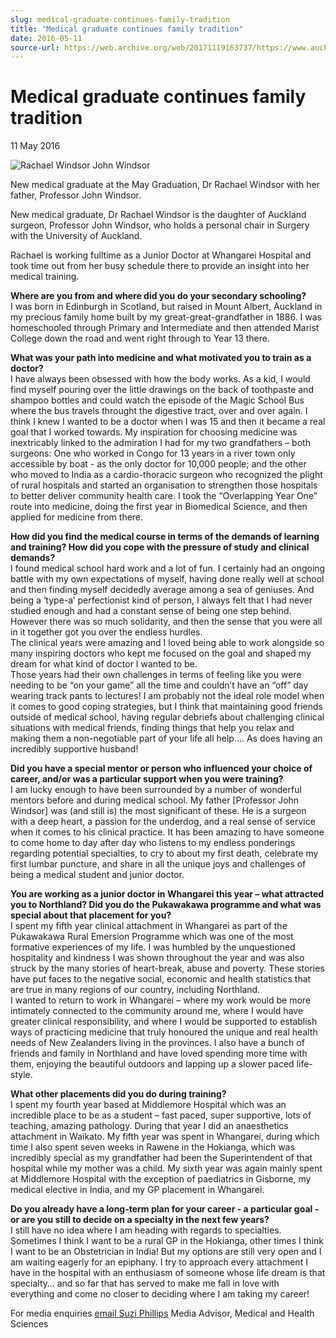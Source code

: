 ```yaml
---
slug: medical-graduate-continues-family-tradition
title: "Medical graduate continues family tradition"
date: 2016-05-11
source-url: https://web.archive.org/web/20171119163737/https://www.auckland.ac.nz/en/about/news-events-and-notices/news/news-2016/05/medical-graduate-continues-family-tradition.html
---
```

Medical graduate continues family tradition
===========================================

11 May 2016

![Rachael Windsor John Windsor](https://www.auckland.ac.nz/en/about/news-events-and-notices/news/news-2016/05/medical-graduate-continues-family-tradition/_jcr_content/par/textimage/image.img.jpg/1462924616591.jpg "Rachael Windsor John Windsor")

New medical graduate at the May Graduation, Dr Rachael Windsor with her father, Professor John Windsor.

New medical graduate, Dr Rachael Windsor is the daughter of Auckland surgeon, Professor John Windsor, who holds a personal chair in Surgery with the University of Auckland.

Rachael is working fulltime as a Junior Doctor at Whangarei Hospital and took time out from her busy schedule there to provide an insight into her medical training.

**Where are you from and where did you do your secondary schooling?**  
I was born in Edinburgh in Scotland, but raised in Mount Albert, Auckland in my precious family home built by my great-great-grandfather in 1886. I was homeschooled through Primary and Intermediate and then attended Marist College down the road and went right through to Year 13 there.  
  
**What was your path into medicine and what motivated you to train as a doctor?**  
I have always been obsessed with how the body works. As a kid, I would find myself pouring over the little drawings on the back of toothpaste and shampoo bottles and could watch the episode of the Magic School Bus where the bus travels throught the digestive tract, over and over again. I think I knew I wanted to be a doctor when I was 15 and then it became a real goal that I worked towards. My inspiration for choosing medicine was inextricably linked to the admiration I had for my two grandfathers – both surgeons: One who worked in Congo for 13 years in a river town only accessible by boat - as the only doctor for 10,000 people; and the other who moved to India as a cardio-thoracic surgeon who recognized the plight of rural hospitals and started an organisation to strengthen those hospitals to better deliver community health care. I took the “Overlapping Year One” route into medicine, doing the first year in Biomedical Science, and then applied for medicine from there.

**How did you find the medical course in terms of the demands of learning and training? How did you cope with the pressure of study and clinical demands?**  
I found medical school hard work and a lot of fun. I certainly had an ongoing battle with my own expectations of myself, having done really well at school and then finding myself decidedly average among a sea of geniuses. And being a ‘type-a’ perfectionist kind of person, I always felt that I had never studied enough and had a constant sense of being one step behind. However there was so much solidarity, and then the sense that you were all in it together got you over the endless hurdles.  
The clinical years were amazing and I loved being able to work alongside so many inspiring doctors who kept me focused on the goal and shaped my dream for what kind of doctor I wanted to be.  
Those years had their own challenges in terms of feeling like you were needing to be “on your game” all the time and couldn’t have an “off” day wearing track pants to lectures! I am probably not the ideal role model when it comes to good coping strategies, but I think that maintaining good friends outside of medical school, having regular debriefs about challenging clinical situations with medical friends, finding things that help you relax and making them a non-negotiable part of your life all help…. As does having an incredibly supportive husband!  
  
**Did you have a special mentor or person who influenced your choice of career, and/or was a particular support when you were training?**  
I am lucky enough to have been surrounded by a number of wonderful mentors before and during medical school. My father \[Professor John Windsor\] was (and still is) the most significant of these. He is a surgeon with a deep heart, a passion for the underdog, and a real sense of service when it comes to his clinical practice. It has been amazing to have someone to come home to day after day who listens to my endless ponderings regarding potential specialties, to cry to about my first death, celebrate my first lumbar puncture, and share in all the unique joys and challenges of being a medical student and junior doctor.

**You are working as a junior doctor in Whangarei this year – what attracted you to Northland? Did you do the Pukawakawa programme and what was special about that placement for you?**  
I spent my fifth year clinical attachment in Whangarei as part of the Pukawakawa Rural Emersion Programme which was one of the most formative experiences of my life. I was humbled by the unquestioned hospitality and kindness I was shown throughout the year and was also struck by the many stories of heart-break, abuse and poverty. These stories have put faces to the negative social, economic and health statistics that are true in many regions of our country, including Northland.  
I wanted to return to work in Whangarei – where my work would be more intimately connected to the community around me, where I would have greater clinical responsibility, and where I would be supported to establish ways of practicing medicine that truly honoured the unique and real health needs of New Zealanders living in the provinces. I also have a bunch of friends and family in Northland and have loved spending more time with them, enjoying the beautiful outdoors and lapping up a slower paced life-style.

**What other placements did you do during training?**  
I spent my fourth year based at Middlemore Hospital which was an incredible place to be as a student – fast paced, super supportive, lots of teaching, amazing pathology. During that year I did an anaesthetics attachment in Waikato. My fifth year was spent in Whangarei, during which time I also spent seven weeks in Rawene in the Hokianga, which was incredibly special as my grandfather had been the Superintendent of that hospital while my mother was a child. My sixth year was again mainly spent at Middlemore Hospital with the exception of paediatrics in Gisborne, my medical elective in India, and my GP placement in Whangarei.

**Do you already have a long-term plan for your career - a particular goal - or are you still to decide on a specialty in the next few years?**  
I still have no idea where I am heading with regards to specialties. Sometimes I think I want to be a rural GP in the Hokianga, other times I think I want to be an Obstetrician in India! But my options are still very open and I am waiting eagerly for an epiphany. I try to approach every attachment I have in the hospital with an enthusiasm of someone whose life dream is that specialty… and so far that has served to make me fall in love with everything and come no closer to deciding where I am taking my career!

For media enquiries [email Suzi Phillips](mailto:s.phillips@auckland.ac.nz) Media Advisor, Medical and Health Sciences